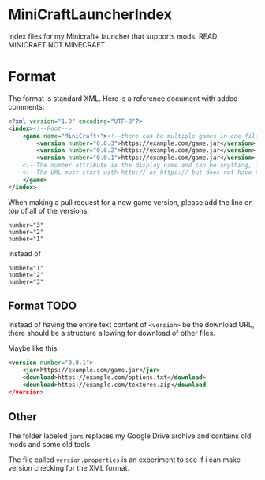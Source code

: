 # MiniCraftLauncherIndex
Index files for my Minicraft+ launcher that supports mods. READ: MINICRAFT NOT MINECRAFT


# Format
The format is standard XML. Here is a reference document with added comments:
```XML
<?xml version="1.0" encoding="UTF-8"?>
<index><!--Root-->
	<game name="MiniCraft+"><!--there can be multiple games in one file, right now the launcher doesn't separate these well-->
		<version number="0.0.3">https://example.com/game.jar</version>
		<version number="0.0.2">https://example.com/game.jar</version>
		<version number="0.0.1">https://example.com/game.jar</version>
    <!--The number attribute is the display name and can be anything, letters, numbers or both.-->
    <!--The URL must start with http:// or https:// but does not have to end with ".jar" as long as the link directly downloads the jar (so no url shorteners)-->
	</game>
</index>
```


When making a pull request for a new game version, please add the line on top of all of the versions:
```
number="3"
number="2"
number="1"
```

Instead of
```
number="1"
number="2"
number="3"
```

## Format TODO
Instead of having the entire text content of `<version>` be the download URL, there should be a structure allowing for download of other files.

Maybe like this:
```XML
<version number="0.0.1">
	<jar>https://example.com/game.jar</jar>
	<download>https://example.com/options.txt</download>
	<download>https://example.com/textures.zip</download
</version>
```
## Other
The folder labeled `jars` replaces my Google Drive archive and contains old mods and some old tools.

The file called `version.properties` is an experiment to see if i can make version checking for the XML format.
